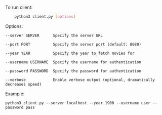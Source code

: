 To run client:
```bash
	python3 client.py [options]
```
Options:

	--server SERVER      Specify the server URL

	--port PORT          Specify the server port (default: 8080)

	--year YEAR          Specify the year to fetch movies for

	--username USERNAME  Specify the username for authentication

	--password PASSWORD  Specify the password for authentication

	--verbose            Enable verbose output (optional, dramatically decreases speed)
	
Example:

	python3 client.py --server localhost --year 1900 --username user --password pass
